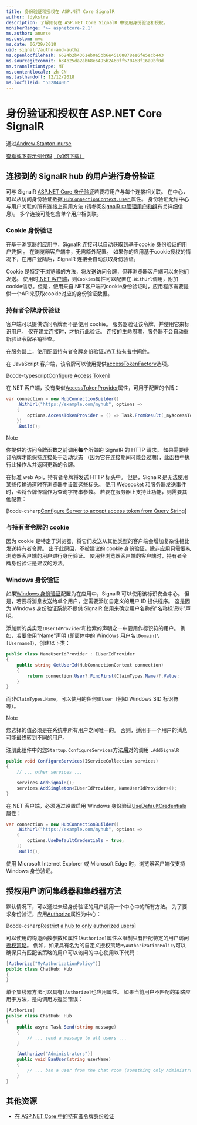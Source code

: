 ```yaml
---
title: 身份验证和授权在 ASP.NET Core SignalR
author: tdykstra
description: 了解如何在 ASP.NET Core SignalR 中使用身份验证和授权。
monikerRange: '>= aspnetcore-2.1'
ms.author: anurse
ms.custom: mvc
ms.date: 06/29/2018
uid: signalr/authn-and-authz
ms.openlocfilehash: 6624b2b4361eb0a5bb6e45108878ee6fe5ecb443
ms.sourcegitcommit: b34b25da2ab68e6495b2460ff570468f16a9bf0d
ms.translationtype: MT
ms.contentlocale: zh-CN
ms.lasthandoff: 12/12/2018
ms.locfileid: "53284406"
---
```

# <a name="authentication-and-authorization-in-aspnet-core-signalr"></a>身份验证和授权在 ASP.NET Core SignalR

通过[Andrew Stanton-nurse](https://twitter.com/anurse)

[查看或下载示例代码](https://github.com/aspnet/Docs/tree/master/aspnetcore/signalr/authn-and-authz/sample/) [（如何下载）](xref:index#how-to-download-a-sample)

## <a name="authenticate-users-connecting-to-a-signalr-hub"></a>连接到的 SignalR hub 的用户进行身份验证

可与 SignalR [ASP.NET Core 身份验证](xref:security/authentication/identity)若要将用户与每个连接相关联。 在中心，可以从访问身份验证数据[ `HubConnectionContext.User` ](/dotnet/api/microsoft.aspnetcore.signalr.hubconnectioncontext.user)属性。 身份验证允许中心与用户关联的所有连接上调用方法 (请参阅[SignalR 中管理用户和组](xref:signalr/groups)有关详细信息)。 多个连接可能包含单个用户相关联。

### <a name="cookie-authentication"></a>Cookie 身份验证

在基于浏览器的应用中，SignalR 连接可以自动获取到基于cookie 身份验证的用户凭据 。 在浏览器客户端中，无需额外配置。 如果你的应用基于cookie授权的情况下，在用户登陆后，SignalR 连接会自动获取身份验证。

Cookie 是特定于浏览器的方法，将发送访问令牌，但非浏览器客户端可以向他们发送。 使用时[.NET 客户端](xref:signalr/dotnet-client)，则`Cookies`属性可以配置在`.WithUrl`调用，附加cookie信息。但是，使用来自.NET客户端的cookie身份验证时，应用程序需要提供一个API来获取cookie对应的身份验证数据。

### <a name="bearer-token-authentication"></a>持有者令牌身份验证

客户端可以提供访问令牌而不是使用 cookie。 服务器验证该令牌，并使用它来标识用户。 仅在建立连接时，才执行此验证。 连接的生命周期，服务器不会自动重新验证令牌吊销检查。

在服务器上，使用配置持有者令牌身份验证[JWT 持有者中间件](/dotnet/api/microsoft.extensions.dependencyinjection.jwtbearerextensions.addjwtbearer)。

在 JavaScript 客户端，该令牌可以使用提供[accessTokenFactory](xref:signalr/configuration#configure-bearer-authentication)选项。

[!code-typescript[Configure Access Token](authn-and-authz/sample/wwwroot/js/chat.ts?range=63-65)]

在.NET 客户端，没有类似[AccessTokenProvider](xref:signalr/configuration#configure-bearer-authentication)属性，可用于配置的令牌：

```csharp
var connection = new HubConnectionBuilder()
    .WithUrl("https://example.com/myhub", options =>
    { 
        options.AccessTokenProvider = () => Task.FromResult(_myAccessToken);
    })
    .Build();
```

> [!NOTE]
> 你提供的访问令牌函数之前调用**每个**所做的 SignalR 的 HTTP 请求。 如果需要续订令牌才能保持连接处于活动状态 （因为它在连接期间可能会过期），此函数中执行此操作从并返回更新的令牌。

在标准 web Api，持有者令牌将发送 HTTP 标头中。 但是，SignalR 是无法使用某些传输通道时在浏览器中设置这些标头。 使用 Websocket 和服务器发送事件时，会将令牌传输作为查询字符串参数。 若要在服务器上支持此功能，则需要其他配置：

[!code-csharp[Configure Server to accept access token from Query String](authn-and-authz/sample/Startup.cs?name=snippet)]

### <a name="cookies-vs-bearer-tokens"></a>与持有者令牌的 cookie 

因为 cookie 是特定于浏览器，将它们发送从其他类型的客户端会增加复杂性相比发送持有者令牌。 出于此原因，不被建议的 cookie 身份验证，除非应用只需要从浏览器客户端的用户进行身份验证。 使用非浏览器客户端的客户端时，持有者令牌身份验证是建议的方法。

### <a name="windows-authentication"></a>Windows 身份验证

如果[Windows 身份验证](xref:security/authentication/windowsauth)配置为在应用中，SignalR 可以使用该标识安全中心。 但是，若要将消息发送给单个用户，您需要添加自定义的用户 ID 提供程序。 这是因为 Windows 身份验证系统不提供 SignalR 使用来确定用户名称的"名称标识符"声明。

添加新的类实现`IUserIdProvider`和检索的声明之一中要用作标识符的用户。 例如，若要使用"Name"声明 (即窗体中的 Windows 用户名`[Domain]\[Username]`)，创建以下类：

```csharp
public class NameUserIdProvider : IUserIdProvider
{
    public string GetUserId(HubConnectionContext connection)
    {
        return connection.User?.FindFirst(ClaimTypes.Name)?.Value;
    }
}
```

而非`ClaimTypes.Name`，可以使用的任何值`User`（例如 Windows SID 标识符等）。

> [!NOTE]
> 您选择的值必须是在系统中所有用户之间唯一的。 否则，适用于一个用户的消息可能最终转到不同的用户。

注册此组件中的您`Startup.ConfigureServices`方法**后**对的调用 `.AddSignalR`

```csharp
public void ConfigureServices(IServiceCollection services)
{
    // ... other services ...

    services.AddSignalR();
    services.AddSingleton<IUserIdProvider, NameUserIdProvider>();
}
```

在.NET 客户端，必须通过设置启用 Windows 身份验证[UseDefaultCredentials](/dotnet/api/microsoft.aspnetcore.http.connections.client.httpconnectionoptions.usedefaultcredentials)属性：

```csharp
var connection = new HubConnectionBuilder()
    .WithUrl("https://example.com/myhub", options =>
    {
        options.UseDefaultCredentials = true;
    })
    .Build();
```

使用 Microsoft Internet Explorer 或 Microsoft Edge 时，浏览器客户端仅支持 Windows 身份验证。

## <a name="authorize-users-to-access-hubs-and-hub-methods"></a>授权用户访问集线器和集线器方法

默认情况下，可以通过未经身份验证的用户调用一个中心中的所有方法。 为了要求身份验证，应用[Authorize](/dotnet/api/microsoft.aspnetcore.authorization.authorizeattribute)属性为中心：

[!code-csharp[Restrict a hub to only authorized users](authn-and-authz/sample/Hubs/ChatHub.cs?range=8-10,32)]

可以使用的构造函数参数和属性`[Authorize]`属性以限制只有匹配特定的用户访问[授权策略](xref:security/authorization/policies)。 例如，如果具有名为的自定义授权策略`MyAuthorizationPolicy`可以确保只有匹配该策略的用户可以访问的中心使用以下代码：

```csharp
[Authorize("MyAuthorizationPolicy")]
public class ChatHub: Hub
{
}
```

单个集线器方法可以具有`[Authorize]`也应用属性。 如果当前用户不匹配的策略应用于方法，是向调用方返回错误：

```csharp
[Authorize]
public class ChatHub: Hub
{
    public async Task Send(string message)
    {
        // ... send a message to all users ...
    }

    [Authorize("Administrators")]
    public void BanUser(string userName)
    {
        // ... ban a user from the chat room (something only Administrators can do) ...
    }
}
```

## <a name="additional-resources"></a>其他资源

* [在 ASP.NET Core 中的持有者令牌身份验证](https://blogs.msdn.microsoft.com/webdev/2016/10/27/bearer-token-authentication-in-asp-net-core/)
